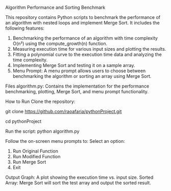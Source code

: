 Algorithm Performance and Sorting Benchmark

This repository contains Python scripts to benchmark the performance of an algorithm with nested loops and implement Merge Sort. It includes the following features:

1) Benchmarking the performance of an algorithm with time complexity O(n²) using the compute_growth(n) function.
2) Measuring execution time for various input sizes and plotting the results.
3) Fitting a polynomial curve to the execution time data and analyzing the time complexity.
4) Implementing Merge Sort and testing it on a sample array.
5) Menu Prompt: A menu prompt allows users to choose between benchmarking the algorithm or sorting an array using Merge Sort.

Files
algorithm.py: Contains the implementation for the performance benchmarking, plotting, Merge Sort, and menu prompt functionality.

How to Run
Clone the repository:

git clone https://github.com/raoafaria/pythonProject.git

cd pythonProject

Run the script:
python algorithm.py

Follow the on-screen menu prompts to:
Select an option:
1. Run Original Function
2. Run Modified Function
3. Run Merge Sort
4. Exit

Output
Graph: A plot showing the execution time vs. input size.
Sorted Array: Merge Sort will sort the test array and output the sorted result.
